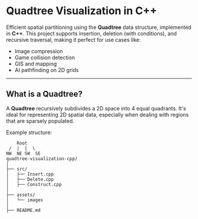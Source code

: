 #  Quadtree Visualization in C++

Efficient spatial partitioning using the **Quadtree** data structure, implemented in **C++**. This project supports insertion, deletion (with conditions), and recursive traversal, making it perfect for use cases like:

-  Image compression
-  Game collision detection
-  GIS and mapping
-  AI pathfinding on 2D grids

---

##  What is a Quadtree?

A **Quadtree** recursively subdivides a 2D space into 4 equal quadrants. It's ideal for representing 2D spatial data, especially when dealing with regions that are sparsely populated.

Example structure: 

        Root
     /  |  |  \
    NW  NE SW  SE
    quadtree-visualization-cpp/
    │
    ├── src/
    │   ├── Insert.cpp
    │   ├── Delete.cpp
    │   ├── Construct.cpp
    │
    ├── assets/
    │   └── images
    │
    ├── README.md

